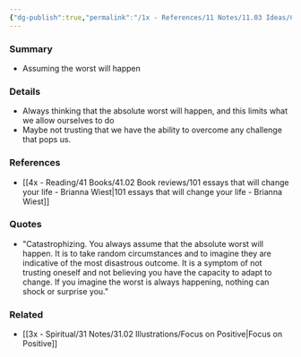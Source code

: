```yaml
---
{"dg-publish":true,"permalink":"/1x - References/11 Notes/11.03 Ideas/Cognitive Bias - Catastrophizing/","title":"Untitled","noteIcon":""}
---
```



### Summary
- Assuming the worst will happen

### Details
- Always thinking that the absolute worst will happen, and this limits what we allow ourselves to do
- Maybe not trusting that we have the ability to overcome any challenge that pops us.

### References
- [[4x - Reading/41 Books/41.02 Book reviews/101 essays that will change your life - Brianna Wiest\|101 essays that will change your life - Brianna Wiest]]

### Quotes
- "Catastrophizing. You always assume that the absolute worst will happen. It is to take random circumstances and to imagine they are indicative of the most disastrous outcome. It is a symptom of not trusting oneself and not believing you have the capacity to adapt to change. If you imagine the worst is always happening, nothing can shock or surprise you."

### Related
- [[3x - Spiritual/31 Notes/31.02 Illustrations/Focus on Positive\|Focus on Positive]]